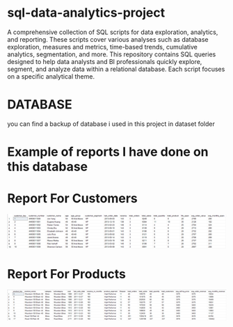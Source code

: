 # sql-data-analytics-project
A comprehensive collection of SQL scripts for data exploration, analytics, and reporting. These scripts cover various analyses such as database exploration, measures and metrics, time-based trends, cumulative analytics, segmentation, and more. This repository contains SQL queries designed to help data analysts and BI professionals quickly explore, segment, and analyze data within a relational database. Each script focuses on a specific analytical theme.
# DATABASE
you can find a backup of database i used in this project in dataset folder
# Example of reports I have done on this database
# Report For Customers
![Data Architecture](docs/Report_Customers.png)
# Report For Products
![Data Architecture](docs/report_products.png)

